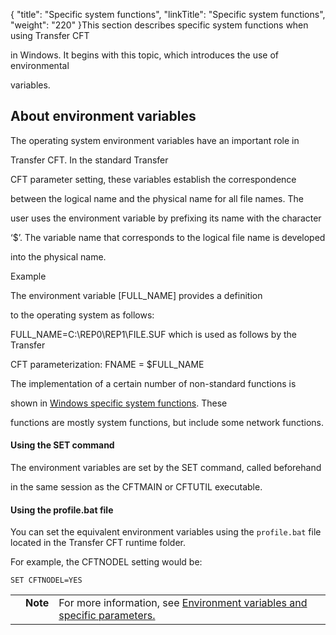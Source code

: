 {
    "title": "Specific system functions",
    "linkTitle": "Specific system functions",
    "weight": "220"
}This section describes specific system functions when using Transfer CFT
in Windows. It begins with this topic, which introduces the use of environmental
variables.

## <span id="About_environment_variables"></span>About environment variables

The operating system environment variables have an important role in
Transfer CFT. In the standard Transfer
CFT parameter setting, these variables establish the correspondence
between the logical name and the physical name for all file names. The
user uses the environment variable by prefixing its name with the character
‘$’. The variable name that corresponds to the logical file name is developed
into the physical name.

Example

The environment variable \[FULL\_NAME\] provides a definition
to the operating system as follows:

FULL\_NAME=C:\\REP0\\REP1\\FILE.SUF which is used as follows by the Transfer
CFT parameterization: FNAME = $FULL\_NAME

The implementation of a certain number of non-standard functions is
shown in [Windows specific system functions](#). These
functions are mostly system functions, but include some network functions.

#### Using the SET command

The environment variables are set by the SET command, called beforehand
in the same session as the CFTMAIN or CFTUTIL executable.

#### Using the profile.bat file

You can set the equivalent environment variables using the `profile.bat` file located in the Transfer CFT runtime folder.
For example, the CFTNODEL setting would be:
`SET CFTNODEL=YES`

<table cellpadding="0" cellspacing="0">
   <col/>
   <col/>
   <col/>
      <tr>
         <td valign="top">         </td>
         <td valign="top"><span><b>Note</b></span>
         </td>
         <td data-mc-autonum="&lt;b&gt;Note&lt;/b&gt;" valign="top">For more information, see <a href="env_variables_and_specific_parms">Environment 
 variables and specific parameters.</a>         </td>
      </tr>
</table>
